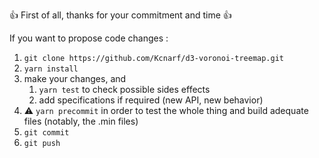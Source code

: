 :+1: First of all, thanks for your commitment and time :+1:

If you want to propose code changes :

1. `git clone https://github.com/Kcnarf/d3-voronoi-treemap.git`
2. `yarn install`
3. make your changes, and
   1. `yarn test` to check possible sides effects
   2. add specifications if required (new API, new behavior)
4. :warning: `yarn precommit` in order to test the whole thing and build adequate files (notably, the .min files)
5. `git commit`
6. `git push`
